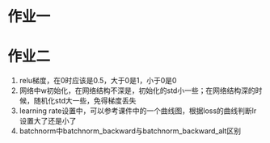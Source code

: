 # 作业一
# 作业二

1. relu梯度，在0时应该是0.5，大于0是1，小于0是0
2. 网络中w初始化，在网络结构不深是，初始化的std小一些；在网络结构深的时候，随机化std大一些，免得梯度丢失
3. learning rate设置中，可以参考课件中的一个曲线图，根据loss的曲线判断lr设置大了还是小了
4. batchnorm中batchnorm_backward与batchnorm_backward_alt区别